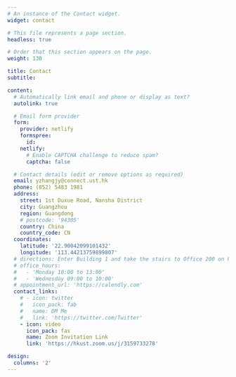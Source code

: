 ```yaml
---
# An instance of the Contact widget.
widget: contact

# This file represents a page section.
headless: true

# Order that this section appears on the page.
weight: 130

title: Contact
subtitle:

content:
  # Automatically link email and phone or display as text?
  autolink: true

  # Email form provider
  form:
    provider: netlify
    formspree:
      id:
    netlify:
      # Enable CAPTCHA challenge to reduce spam?
      captcha: false

  # Contact details (edit or remove options as required)
  email: yzhangjy@connect.ust.hk
  phone: (852) 5483 1981
  address:
    street: 1st Duxue Road, Nansha District
    city: Guangzhou
    region: Guangdong
    # postcode: '94305'
    country: China
    country_code: CN
  coordinates:
    latitude: '22.90042099101432'
    longitude: '113.44213759899807'
  # directions: Enter Building 1 and take the stairs to Office 200 on Floor 2
  # office_hours:
  #   - 'Monday 10:00 to 13:00'
  #   - 'Wednesday 09:00 to 10:00'
  # appointment_url: 'https://calendly.com'
  contact_links:
    # - icon: twitter
    #   icon_pack: fab
    #   name: DM Me
    #   link: 'https://twitter.com/Twitter'
    - icon: video
      icon_pack: fas
      name: Zoom Invitation Link
      link: 'https://hkust.zoom.us/j/3159733278'

design:
  columns: '2'
---
```

